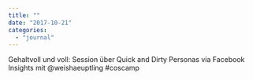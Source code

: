 ```yaml
---
title: ""
date: "2017-10-21"
categories: 
  - "journal"
---
```


Gehaltvoll und voll: Session über Quick and Dirty Personas via Facebook Insights mit @weishaeuptling #coscamp
